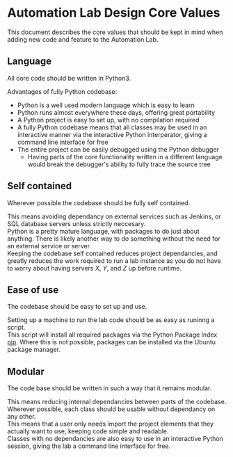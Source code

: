 # Automation Lab Design Core Values

This document describes the core values that should be kept in mind when adding new code and feature to the Automation Lab.

## Language
All core code should be written in Python3.

Advantages of fully Python codebase:
* Python is a well used modern language which is easy to learn
* Python runs almost everywhere these days, offering great portability
* A Python project is easy to set up, with no compilation required
* A fully Python codebase means that all classes may be used in an interactive manner via the interactive Python interperator, giving a command line interface for free
* The entire project can be easily debugged using the Python debugger
  * Having parts of the core functionality written in a different language would break the debugger's ability to fully trace the source tree

## Self contained

Wherever possible the codebase should be fully self contained.

This means avoiding dependancy on external services such as Jenkins, or SQL database servers unless strictly neccesary.  
Python is a pretty mature language, with packages to do just about anything. There is likely another way to do something without the need for an external service or server.  
Keeping the codebase self contained reduces project dependancies, and greatly reduces the work required to run a lab instance as you do not have to worry about having servers _X_, _Y_, and _Z_ up before runtime.

## Ease of use

The codebase should be easy to set up and use.

Setting up a machine to run the lab code should be as easy as runinng a script.  
This script will install all required packages via the Python Package Index [pip](https://pypi.org/project/pip/). Where this is not possible, packages can be installed via the Ubuntu package manager.

## Modular

The code base should be written in such a way that it remains modular.

This means reducing internal dependancies between parts of the codebase.  
Wherever possible, each class should be usable without dependancy on any other.  
This means that a user only needs import the project elements that they actually want to use, keeping code simple and readable.  
Classes with no dependancies are also easy to use in an interactive Python session, giving the lab a command line interface for free.